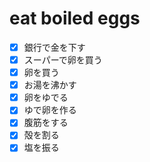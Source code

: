# eat boiled eggs
- [x] 銀行で金を下す
- [x] スーパーで卵を買う
- [x] 卵を買う
- [x] お湯を沸かす
- [x] 卵をゆでる
- [x] ゆで卵を作る
- [x] 腹筋をする
- [x] 殻を割る
- [x] 塩を振る 
